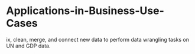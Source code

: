 # Applications-in-Business-Use-Cases
ix, clean, merge, and connect new data to perform data wrangling tasks on UN and GDP data.
